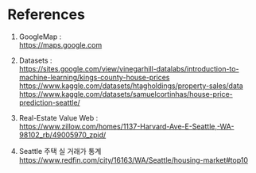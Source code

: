 # References

1. GoogleMap :  
   https://maps.google.com
   
2. Datasets :  
   https://sites.google.com/view/vinegarhill-datalabs/introduction-to-machine-learning/kings-county-house-prices  
   https://www.kaggle.com/datasets/htagholdings/property-sales/data  
   https://www.kaggle.com/datasets/samuelcortinhas/house-price-prediction-seattle/  
   
3. Real-Estate Value Web :   
   https://www.zillow.com/homes/1137-Harvard-Ave-E-Seattle,-WA-98102_rb/49005970_zpid/
   
4. Seattle 주택 실 거래가 통계  
   https://www.redfin.com/city/16163/WA/Seattle/housing-market#top10
